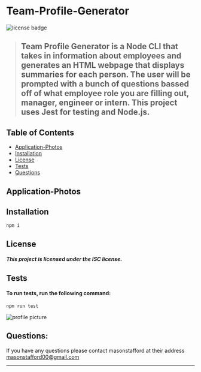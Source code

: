# Team-Profile-Generator 
  
  ![license badge](https://img.shields.io/badge/license-ISC-blueviolet?style=flat-square&logo=appveyor)
  
 > ## Team Profile Generator is a Node CLI that takes in information about employees and generates an HTML webpage that displays summaries for each person. The user will be prompted with a bunch of questions bassed off of what employee role you are filling out, manager, engineer or intern. This project uses Jest for testing and Node.js.
  
  
  ## Table of Contents
  
* [Application-Photos](#Application-Photos)
* [Installation](#Installation)
* [License](#License)
* [Tests](#Tests)
* [Questions](#Questions)


## Application-Photos

## Installation

```
npm i
```

## License
#### *This project is licensed under the ISC license.*

## Tests

#### To run tests, run the following command:

```
npm run test
```

![profile picture](https://avatars0.githubusercontent.com/u/46834613?v=4)

## Questions: 
If you have any questions please contact masonstafford at their address masonstafford00@gmail.com

---
